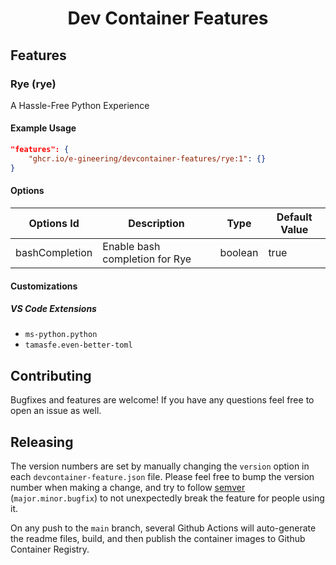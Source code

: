 <h1 align="center">Dev Container Features</h1>

## Features

<!-- START_FEATURES -->

### Rye (rye)

A Hassle-Free Python Experience

#### Example Usage

```json
"features": {
    "ghcr.io/e-gineering/devcontainer-features/rye:1": {}
}
```

#### Options

| Options Id     | Description                    | Type    | Default Value |
| -------------- | ------------------------------ | ------- | ------------- |
| bashCompletion | Enable bash completion for Rye | boolean | true          |

#### Customizations

##### VS Code Extensions

- `ms-python.python`
- `tamasfe.even-better-toml`

<!-- END_FEATURES -->

## Contributing

Bugfixes and features are welcome! If you have any questions feel free to open an issue as well.

## Releasing

The version numbers are set by manually changing the `version` option in each `devcontainer-feature.json` file. Please feel free to bump the version number when making a change, and try to follow [semver](https://semver.org) (`major.minor.bugfix`) to not unexpectedly break the feature for people using it.

On any push to the `main` branch, several Github Actions will auto-generate the readme files, build, and then publish the container images to Github Container Registry.

